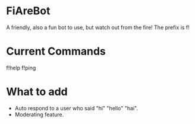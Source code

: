 # FiAreBot
A friendly, also a fun bot to use, but watch out from the fire!
The prefix is f!
# Current Commands
f!help
f!ping
# What to add
- Auto respond to a user who said "hi" "hello" "hai".
- Moderating feature.
